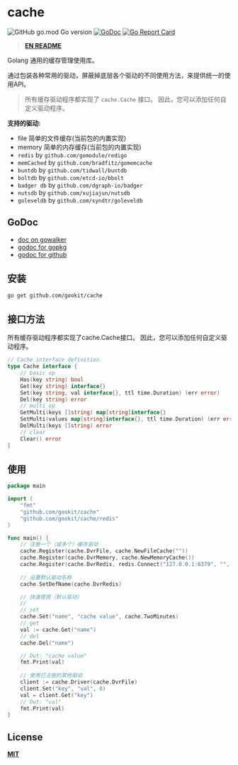 # cache

![GitHub go.mod Go version](https://img.shields.io/github/go-mod/go-version/gookit/cache?style=flat-square)
[![GoDoc](https://godoc.org/github.com/gookit/cache?status.svg)](https://pkg.go.dev/github.com/gookit/cache)
[![Go Report Card](https://goreportcard.com/badge/github.com/gookit/cache)](https://goreportcard.com/report/github.com/gookit/cache)

> **[EN README](README.md)**

Golang 通用的缓存管理使用库。

通过包装各种常用的驱动，屏蔽掉底层各个驱动的不同使用方法，来提供统一的使用API。

> 所有缓存驱动程序都实现了 `cache.Cache` 接口。 因此，您可以添加任何自定义驱动程序。

**支持的驱动:**

- file 简单的文件缓存(当前包的内置实现)
- memory 简单的内存缓存(当前包的内置实现)
- `redis`  by `github.com/gomodule/redigo`
- `memCached` by `github.com/bradfitz/gomemcache`
- `buntdb` by `github.com/tidwall/buntdb`
- `boltdb`  by `github.com/etcd-io/bbolt`
- `badger db` by `github.com/dgraph-io/badger`
- `nutsdb` by `github.com/xujiajun/nutsdb`
- `goleveldb` by `github.com/syndtr/goleveldb`

## GoDoc

- [doc on gowalker](https://gowalker.org/github.com/gookit/cache)
- [godoc for gopkg](https://pkg.go.dev/gopkg.in/gookit/cache.v1)
- [godoc for github](https://pkg.go.dev/github.com/gookit/cache)

## 安装

```bash
go get github.com/gookit/cache
```

## 接口方法

所有缓存驱动程序都实现了cache.Cache接口。 因此，您可以添加任何自定义驱动程序。

```go
// Cache interface definition
type Cache interface {
	// basic op
	Has(key string) bool
	Get(key string) interface{}
	Set(key string, val interface{}, ttl time.Duration) (err error)
	Del(key string) error
	// multi op
	GetMulti(keys []string) map[string]interface{}
	SetMulti(values map[string]interface{}, ttl time.Duration) (err error)
	DelMulti(keys []string) error
	// clear
	Clear() error
}
```

## 使用

```go
package main

import (
	"fmt"
	"github.com/gookit/cache"
	"github.com/gookit/cache/redis"
)

func main() {
	// 注册一个（或多个）缓存驱动
	cache.Register(cache.DvrFile, cache.NewFileCache(""))
	cache.Register(cache.DvrMemory, cache.NewMemoryCache())
	cache.Register(cache.DvrRedis, redis.Connect("127.0.0.1:6379", "", 0))
	
	// 设置默认驱动名称
	cache.SetDefName(cache.DvrRedis)

	// 快速使用（默认驱动）
	//
	// set
	cache.Set("name", "cache value", cache.TwoMinutes)
	// get
	val := cache.Get("name")
	// del
	cache.Del("name")

	// Out: "cache value"
	fmt.Print(val)
	
	// 使用已注册的其他驱动
	client := cache.Driver(cache.DvrFile)
	client.Set("key", "val", 0)
	val = client.Get("key")
	// Out: "val"
	fmt.Print(val)
}
```

## License

**[MIT](LICENSE)**
